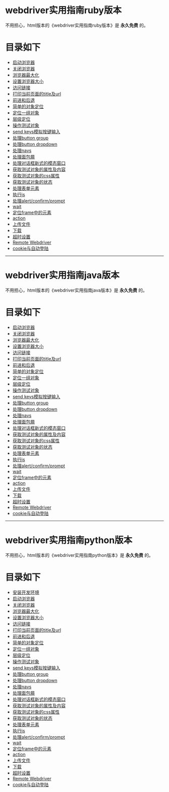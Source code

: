 webdriver实用指南ruby版本
=========================

不用担心，html版本的《webdriver实用指南ruby版本》是 __永久免费__ 的。


目录如下
========

* [启动浏览器](/01/start_browser.md)
* [关闭浏览器](/02/close_browser.md)
* [浏览器最大化](/03/maximize_browser.md)
* [设置浏览器大小](/04/resize_browser.md)
* [访问链接](/05/get.md)
* [打印当前页面的title及url](06/title_and_url.md)
* [前进和后退](07/forword_and_back.md)
* [简单的对象定位](/08/simple_locate.md)
* [定位一组对象](/09/find_elements.md)
* [层级定位](/10/level_locate.md)
* [操作测试对象](/11/operate_element.md)
* [send keys模拟按键输入](/12/send_keys.md)
* [处理button group](/13/button_group.md)
* [处理button dropdown](/14/button_dropdown.md)
* [处理navs](/15/navs.md)
* [处理面包屑](/16/breadcrumb.md)
* [处理对话框新式的模态窗口](/18/modal.md)
* [获取测试对象的属性及内容](/19/attribute.md)
* [获取测试对象的css属性](/20/css.md)
* [获取测试对象的状态](/21/status.md)
* [处理表单元素](/22/form.md)
* [执行js](/23/js.md)
* [处理alert/confirm/prompt](/24/alert.md)
* [wait](/25/wait.md)
* [定位frame中的元素](/26/frame.md)
* [action](/27/action.md)
* [上传文件](/28/upload_file.md)
* [下载](/29/download.md)
* [超时设置](/30/timeout.md)
* [Remote Webdriver](/31/remote.md)
* [cookie与自动登陆](/32/cookie.md)

-----------------------------------------------------------

webdriver实用指南java版本
=========================

不用担心，html版本的《webdriver实用指南java版本》是 __永久免费__ 的。


目录如下
========

* [启动浏览器](/01/start_browser.java.md)
* [关闭浏览器](/02/close_browser.java.md)
* [浏览器最大化](/03/maximize_browser.java.md)
* [设置浏览器大小](/04/resize_browser.java.md)
* [访问链接](/05/get.java.md)
* [打印当前页面的title及url](06/title_and_url.java.md)
* [前进和后退](07/forword_and_back.java.md)
* [简单的对象定位](/08/simple_locate.java.md)
* [定位一组对象](/09/find_elements.java.md)
* [层级定位](/10/level_locate.java.md)
* [操作测试对象](/11/operate_element.java.md)
* [send keys模拟按键输入](/12/send_keys.java.md)
* [处理button group](/13/button_group.java.md)
* [处理button dropdown](/14/button_dropdown.java.md)
* [处理navs](/15/navs.java.md)
* [处理面包屑](/16/breadcrumb.java.md)
* [处理对话框新式的模态窗口](/18/modal.java.md)
* [获取测试对象的属性及内容](/19/attribute.java.md)
* [获取测试对象的css属性](/20/css.java.md)
* [获取测试对象的状态](/21/status.java.md)
* [处理表单元素](/22/form.java.md)
* [执行js](/23/js.java.md)
* [处理alert/confirm/prompt](/24/alert.java.md)
* [wait](/25/wait.java.md)
* [定位frame中的元素](/26/frame.java.md)
* [action](/27/action.java.md)
* [上传文件](/28/upload_file.java.md)
* [下载](/29/download.java.md)
* [超时设置](/30/timeout.java.md)
* [Remote Webdriver](/31/remote.md)
* [cookie与自动登陆](/32/cookie.java.md)

-----------------------------------------------------------

webdriver实用指南python版本
=========================

不用担心，html版本的《webdriver实用指南python版本》是 __永久免费__ 的。

目录如下
========

* [安装开发环境](/00/init.py.md)
* [启动浏览器](/01/start_browser.py.md)
* [关闭浏览器](/02/close_browser.py.md)
* [浏览器最大化](/03/maximize_browser.py.md)
* [设置浏览器大小](/04/resize_browser.py.md)
* [访问链接](/05/get.py.md)
* [打印当前页面的title及url](06/title_and_url.py.md)
* [前进和后退](07/forword_and_back.py.md)
* [简单的对象定位](/08/simple_locate.py.md)
* [定位一组对象](/09/find_elements.py.md)
* [层级定位](/10/level_locate.py.md)
* [操作测试对象](/11/operate_element.py.md)
* [send keys模拟按键输入](/12/send_keys.py.md)
* [处理button group](/13/button_group.py.md)
* [处理button dropdown](/14/button_dropdown.py.md)
* [处理navs](/15/navs.py.md)
* [处理面包屑](/16/breadcrumb.py.md)
* [处理对话框新式的模态窗口](/18/modal.py.md)
* [获取测试对象的属性及内容](/19/attribute.py.md)
* [获取测试对象的css属性](/20/css.py.md)
* [获取测试对象的状态](/21/status.py.md)
* [处理表单元素](/22/form.py.md)
* [执行js](/23/js.py.md)
* [处理alert/confirm/prompt](/24/alert.py.md)
* [wait](/25/wait.py.md)
* [定位frame中的元素](/26/frame.py.md)
* [action](/27/action.py.md)
* [上传文件](/28/upload_file.py.md)
* [下载](/29/download.py.md)
* [超时设置](/30/timeout.py.md)
* [Remote Webdriver](/31/remote.md)
* [cookie与自动登陆](/32/cookie.py.md)
